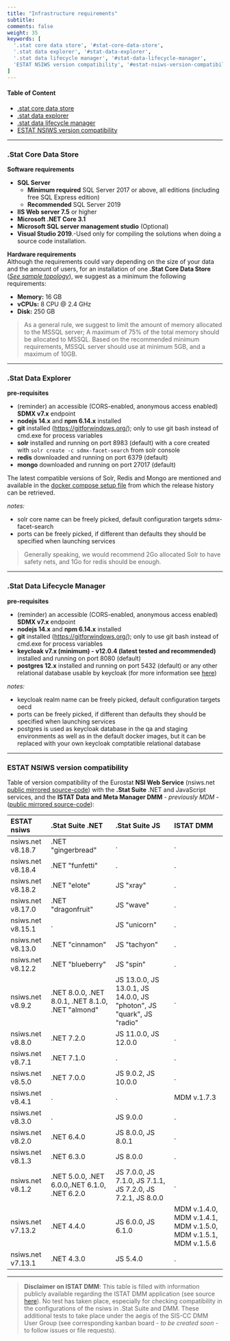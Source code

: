 ```yaml
---
title: "Infrastructure requirements"
subtitle: 
comments: false
weight: 35
keywords: [
  '.stat core data store', '#stat-core-data-store',
  '.stat data explorer', '#stat-data-explorer',
  '.stat data lifecycle manager', '#stat-data-lifecycle-manager',
  'ESTAT NSIWS version compatibility', '#estat-nsiws-version-compatibility',
]
---
```

<!-- This page (or a sub-page or sub-section of this page) of the documentation is referenced as an external resource in the .Stat Academy:
* https://academy.siscc.org/installing-dotstat-suite/
Any change affecting its URL must be communicated to the .Stat Academy content admin in advance. -->

#### Table of Content
- [.stat core data store](#stat-core-data-store)
- [.stat data explorer](#stat-data-explorer)
- [.stat data lifecycle manager](#stat-data-lifecycle-manager)
- [ESTAT NSIWS version compatibility](#estat-nsiws-version-compatibility)

---

### .Stat Core Data Store
**Software requirements**

- **SQL Server** 
   - **Minimum required** SQL Server 2017 or above, all editions (including free SQL Express edition)
   - **Recommended** SQL Server 2019
- **IIS Web server 7\.5** or higher
- **Microsoft .NET Core 3\.1**
- **Microsoft SQL server management studio** (Optional)
- **Visual Studio 2019**.-Used only for compiling the solutions when doing a source code installation.

**Hardware requirements**  
Although the requirements could vary depending on the size of your data and the amount of users, for an installation of one **.Stat Core Data Store** (*[See sample topology](https://sis-cc.gitlab.io/dotstatsuite-documentation/install-source-code/source-code/#example-of-topologies)*), we suggest as a minimum the following requirements:  

- **Memory:** 16 GB
- **vCPUs:** 8 CPU @ 2.4 GHz
- **Disk:** 250 GB         

> As a general rule, we suggest to limit the amount of memory allocated to the MSSQL server; A maximum of 75% of the total memory should be allocated to MSSQL.
> Based on the recommended minimum requirements, MSSQL server should use at minimum 5GB, and a maximum of 10GB.

---

### .Stat Data Explorer
**pre-requisites**  

- (reminder) an accessible (CORS-enabled, anonymous access enabled) **SDMX v7.x** endpoint
- **nodejs 14.x** and **npm 6.14.x** installed
- **git** installed (https://gitforwindows.org/); only to use git bash instead of cmd.exe for process variables
- **solr** installed and running on port 8983 (default) with a core created with `solr create -c sdmx-facet-search` from solr console
- **redis** downloaded and running on port 6379 (default)
- **mongo** downloaded and running on port 27017 (default)

The latest compatible versions of Solr, Redis and Mongo are mentioned and available in the [docker compose setup file](https://gitlab.com/sis-cc/.stat-suite/dotstatsuite-docker-compose/-/blob/master/demo/docker-compose-demo-js.yml?ref_type=heads) from which the release history can be retrieved.

*notes:*  
- solr core name can be freely picked, default configuration targets sdmx-facet-search
- ports can be freely picked, if different than defaults they should be specified when launching services

> Generally speaking, we would recommend 2Go allocated Solr to have safety nets, and 1Go for redis should be enough.

---

### .Stat Data Lifecycle Manager
**pre-requisites**

- (reminder) an accessible (CORS-enabled, anonymous access enabled) **SDMX v7.x** endpoint
- **nodejs 14.x** and **npm 6.14.x** installed
- **git** installed (https://gitforwindows.org/); only to use git bash instead of cmd.exe for process variables
- **keycloak v7.x (minimum) - v12.0.4 (latest tested and recommended)** installed and running on port 8080 (default)
- **postgres 12.x** installed and running on port 5432 (default) or any other relational database usable by keycloak (for more information see [here](https://www.keycloak.org/docs/4.8/server_installation/#_database))

*notes:*

- keycloak realm name can be freely picked, default configuration targets oecd
- ports can be freely picked, if different than defaults they should be specified when launching services
- postgres is used as keycloak database in the qa and staging environments as well as in the default docker images, but it can be replaced with your own keycloak comptatible relational database

---

### ESTAT NSIWS version compatibility
Table of version compatibility of the Eurostat **NSI Web Service** (nsiws.net [public mirrored source-code](https://gitlab.com/sis-cc/eurostat-sdmx-ri/nsiws.net.mirrored)) with the **.Stat Suite** .NET and JavaScript services, and the **ISTAT Data and Meta Manager DMM** *- previously MDM -* ([public mirrored source-code](https://gitlab.com/sis-cc/istat-dmm)):

| ESTAT nsiws | .Stat Suite .NET | .Stat Suite JS | ISTAT DMM | 
|:-------------|:-------------|:-------------|:-------------|
| nsiws.net v8.18.7 | .NET "gingerbread" | . | . |
| nsiws.net v8.18.4 | .NET "funfetti" | . | . |
| nsiws.net v8.18.2 | .NET "elote" | JS "xray" | . |
| nsiws.net v8.17.0 | .NET "dragonfruit" | JS "wave" | . |
| nsiws.net v8.15.1 | . | JS "unicorn" | . |
| nsiws.net v8.13.0 | .NET "cinnamon" | JS "tachyon" | . |
| nsiws.net v8.12.2 | .NET "blueberry" | JS "spin" | . |
| nsiws.net v8.9.2 | .NET 8.0.0, .NET 8.0.1, .NET 8.1.0, .NET "almond" | JS 13.0.0, JS 13.0.1, JS 14.0.0, JS "photon", JS "quark", JS "radio" | . |
| nsiws.net v8.8.0 | .NET 7.2.0 | JS 11.0.0, JS 12.0.0 | . |
| nsiws.net v8.7.1 | .NET 7.1.0 | . | . |
| nsiws.net v8.5.0 | .NET 7.0.0 | JS 9.0.2, JS 10.0.0 | . |
| nsiws.net v8.4.1 | . | . | MDM v.1.7.3 |
| nsiws.net v8.3.0 | . | JS 9.0.0 | . |
| nsiws.net v8.2.0 | .NET 6.4.0 | JS 8.0.0, JS 8.0.1 | . |
| nsiws.net v8.1.3 | .NET 6.3.0 | JS 8.0.0 | . |
| nsiws.net v8.1.2 | .NET 5.0.0, .NET 6.0.0,.NET 6.1.0, .NET 6.2.0 | JS 7.0.0, JS 7.1.0, JS 7.1.1, JS 7.2.0, JS 7.2.1, JS 8.0.0 | . |
| nsiws.net v7.13.2 | .NET 4.4.0 | JS 6.0.0, JS 6.1.0 | MDM v.1.4.0, MDM v.1.4.1, MDM v.1.5.0, MDM v.1.5.1, MDM v.1.5.6 |
| nsiws.net v7.13.1 | .NET 4.3.0  | JS 5.4.0 | . |

---

> **Disclaimer on ISTAT DMM**: This table is filled with information publicly available regarding the ISTAT DMM application (see source [here](https://github.com/SDMXISTATTOOLKIT/META-DATA.MANAGER)). No test has taken place, especially for checking compatibility in the configurations of the nsiws in .Stat Suite and DMM. These additional tests to take place under the aegis of the SIS-CC DMM User Group (see corresponding kanban board *- to be created soon -* to follow issues or file requests).

